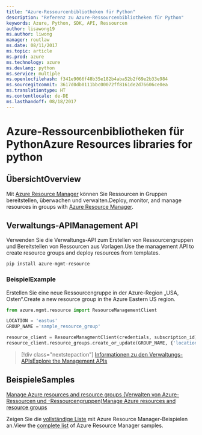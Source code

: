 ```yaml
---
title: "Azure-Ressourcenbibliotheken für Python"
description: "Referenz zu Azure-Ressourcenbibliotheken für Python"
keywords: Azure, Python, SDK, API, Ressourcen
author: lisawong19
ms.author: liwong
manager: routlaw
ms.date: 08/11/2017
ms.topic: article
ms.prod: azure
ms.technology: azure
ms.devlang: python
ms.service: multiple
ms.openlocfilehash: f341e9066f48b35e182b4aba52b2f69e2b33e984
ms.sourcegitcommit: 3617d0db0111bbc00072ff8161de2d76606ce0ea
ms.translationtype: HT
ms.contentlocale: de-DE
ms.lasthandoff: 08/18/2017
---
```

# <a name="azure-resources-libraries-for-python"></a><span data-ttu-id="40b3d-104">Azure-Ressourcenbibliotheken für Python</span><span class="sxs-lookup"><span data-stu-id="40b3d-104">Azure Resources libraries for python</span></span>

## <a name="overview"></a><span data-ttu-id="40b3d-105">Übersicht</span><span class="sxs-lookup"><span data-stu-id="40b3d-105">Overview</span></span> 
<span data-ttu-id="40b3d-106">Mit [Azure Resource Manager](https://docs.microsoft.com/en-us/azure/azure-resource-manager/resource-group-overview) können Sie Ressourcen in Gruppen bereitstellen, überwachen und verwalten.</span><span class="sxs-lookup"><span data-stu-id="40b3d-106">Deploy, monitor, and manage resources in groups with [Azure Resource Manager](https://docs.microsoft.com/en-us/azure/azure-resource-manager/resource-group-overview).</span></span>

## <a name="management-api"></a><span data-ttu-id="40b3d-107">Verwaltungs-API</span><span class="sxs-lookup"><span data-stu-id="40b3d-107">Management API</span></span>
<span data-ttu-id="40b3d-108">Verwenden Sie die Verwaltungs-API zum Erstellen von Ressourcengruppen und Bereitstellen von Ressourcen aus Vorlagen.</span><span class="sxs-lookup"><span data-stu-id="40b3d-108">Use the management API to create resource groups and deploy resources from templates.</span></span>

```bash
pip install azure-mgmt-resource
```
### <a name="example"></a><span data-ttu-id="40b3d-109">Beispiel</span><span class="sxs-lookup"><span data-stu-id="40b3d-109">Example</span></span> 
<span data-ttu-id="40b3d-110">Erstellen Sie eine neue Ressourcengruppe in der Azure-Region „USA, Osten“.</span><span class="sxs-lookup"><span data-stu-id="40b3d-110">Create a new resource group in the Azure Eastern US region.</span></span>

```python
from azure.mgmt.resource import ResourceManagementClient

LOCATION = 'eastus'
GROUP_NAME ='sample_resource_group'

resource_client = ResourceManagmentClient(credentials, subscription_id)
resource_client.resource_groups.create_or_update(GROUP_NAME, {'location': LOCATION})
```

> [!div class="nextstepaction"]
> [<span data-ttu-id="40b3d-111">Informationen zu den Verwaltungs-APIs</span><span class="sxs-lookup"><span data-stu-id="40b3d-111">Explore the Management APIs</span></span>](/python/api/overview/azure/resources/managementlibrary)

## <a name="samples"></a><span data-ttu-id="40b3d-112">Beispiele</span><span class="sxs-lookup"><span data-stu-id="40b3d-112">Samples</span></span>
[<span data-ttu-id="40b3d-113">Manage Azure resources and resource groups (Verwalten von Azure-Ressourcen und -Ressourcengruppen)</span><span class="sxs-lookup"><span data-stu-id="40b3d-113">Manage Azure resources and resource groups</span></span>](https://github.com/Azure-Samples/resource-manager-python-resources-and-groups)

<span data-ttu-id="40b3d-114">Zeigen Sie die [vollständige Liste](https://azure.microsoft.com/resources/samples/?platform=python&term=resource) mit Azure Resource Manager-Beispielen an.</span><span class="sxs-lookup"><span data-stu-id="40b3d-114">View the [complete list](https://azure.microsoft.com/resources/samples/?platform=python&term=resource) of Azure Resource Manager samples.</span></span>
